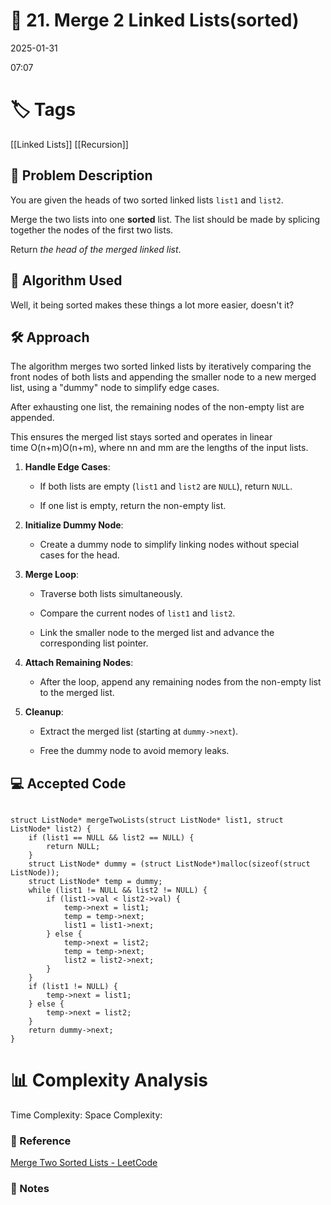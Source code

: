 # 📝 21. Merge 2 Linked Lists(sorted)
2025-01-31

07:07

# 🏷️ Tags
[[Linked Lists]]
[[Recursion]]

## 📄 Problem Description
<!-- Briefly describe the problem statement here -->
You are given the heads of two sorted linked lists `list1` and `list2`.

Merge the two lists into one **sorted** list. The list should be made by splicing together the nodes of the first two lists.

Return _the head of the merged linked list_.
## 🧠 Algorithm Used
<!-- Describe the algorithm you used to solve the problem -->
Well, it being sorted makes these things a lot more easier, doesn't it? 


## 🛠️ Approach
<!-- Explain your approach step-by-step -->
The algorithm merges two sorted linked lists by iteratively comparing the front nodes of both lists and appending the smaller node to a new merged list, using a "dummy" node to simplify edge cases. 

After exhausting one list, the remaining nodes of the non-empty list are appended. 

This ensures the merged list stays sorted and operates in linear time O(n+m)O(n+m), where nn and mm are the lengths of the input lists.

1. **Handle Edge Cases**:
    
    - If both lists are empty (`list1` and `list2` are `NULL`), return `NULL`.
        
    - If one list is empty, return the non-empty list.
        
2. **Initialize Dummy Node**:
    
    - Create a dummy node to simplify linking nodes without special cases for the head.
        
3. **Merge Loop**:
    
    - Traverse both lists simultaneously.
        
    - Compare the current nodes of `list1` and `list2`.
        
    - Link the smaller node to the merged list and advance the corresponding list pointer.
        
4. **Attach Remaining Nodes**:
    
    - After the loop, append any remaining nodes from the non-empty list to the merged list.
        
5. **Cleanup**:
    
    - Extract the merged list (starting at `dummy->next`).
        
    - Free the dummy node to avoid memory leaks.

## 💻 Accepted Code
```
  
struct ListNode* mergeTwoLists(struct ListNode* list1, struct ListNode* list2) {
    if (list1 == NULL && list2 == NULL) {
        return NULL;
    }
    struct ListNode* dummy = (struct ListNode*)malloc(sizeof(struct ListNode));
    struct ListNode* temp = dummy;
    while (list1 != NULL && list2 != NULL) {
        if (list1->val < list2->val) {
            temp->next = list1;
            temp = temp->next;
            list1 = list1->next;
        } else {
            temp->next = list2;
            temp = temp->next;
            list2 = list2->next;
        }
    }
    if (list1 != NULL) {
        temp->next = list1;
    } else {
        temp->next = list2;
    }
    return dummy->next;
}
```

# 📊 Complexity Analysis
Time Complexity:
Space Complexity:


### 🔗 Reference
[Merge Two Sorted Lists - LeetCode](https://leetcode.com/problems/merge-two-sorted-lists/description/)
### 📝 Notes

